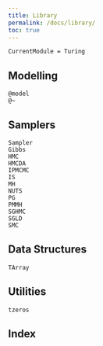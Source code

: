 ```yaml
---
title: Library
permalink: /docs/library/
toc: true
---
```


```@meta
CurrentModule = Turing
```

## Modelling

```@docs
@model
@~
```

## Samplers

```@docs
Sampler
Gibbs
HMC
HMCDA
IPMCMC
IS
MH
NUTS
PG
PMMH
SGHMC
SGLD
SMC
```

## Data Structures
```@docs
TArray
```

## Utilities
```@docs
tzeros
```

## Index

```@index
```
